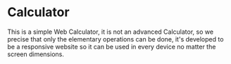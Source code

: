 # Calculator
This is a simple Web Calculator, it is not an advanced Calculator, 
 so we precise that only the elementary operations can be done,
 it's developed to be a responsive website so it can be used in every
 device no matter the screen dimensions.
